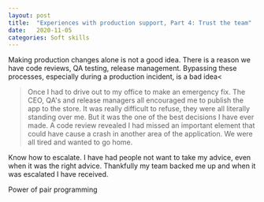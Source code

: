 ```yaml
---
layout: post
title:  "Experiences with production support, Part 4: Trust the team"
date:   2020-11-05
categories: Soft skills
---
```


Making production changes alone is not a good idea. There is a reason we have code reviews, QA testing, release management. Bypassing these processes, especially during a production incident, is a bad idea<

 > Once I had to drive out to my office to make an emergency fix. The CEO, QA's and release managers all encouraged me to publish the app to the store. It was really difficult to refuse, they were all literally standing over me. But it was the one of the best decisions I have ever made. A code review revealed I had missed an important element that could have cause a crash in another area of the application. We were all tired and wanted to go home.

Know how to escalate. I have had people not want to take my advice, even when it was the right advice. Thankfully my team backed me up and when it was escalated I have received.

Power of pair programming
